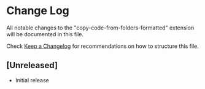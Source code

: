 # Change Log

All notable changes to the "copy-code-from-folders-formatted" extension will be documented in this file.

Check [Keep a Changelog](http://keepachangelog.com/) for recommendations on how to structure this file.

## [Unreleased]

- Initial release